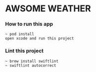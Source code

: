 #  AWSOME WEATHER

### How to run this app

``` 
~ pod install
open xcode and run this project
```

### Lint this project
``` 
~ brew install swiftlint
~ swiftlint autocorrect
```

